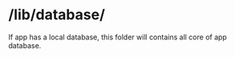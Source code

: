 /lib/database/
===============

If app has a local database, this folder will contains all core of app database.